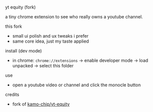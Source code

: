 yt equity (fork)

a tiny chrome extension to see who really owns a youtube channel.

this fork
- small ui polish and ux tweaks i prefer
- same core idea, just my taste applied

install (dev mode)
- in chrome: `chrome://extensions` → enable developer mode → load unpacked → select this folder

use
- open a youtube video or channel and click the monocle button

credits
- fork of [kamo-chip/yt-equity](https://github.com/Kamo-Chip/yt-equity)
